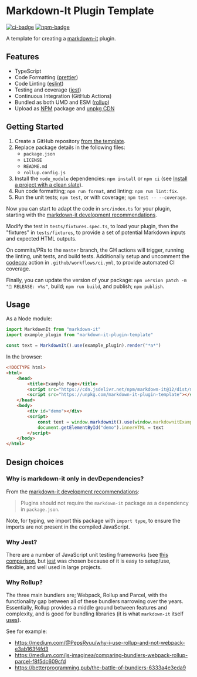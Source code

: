 # Markdown-It Plugin Template

[![ci-badge]][ci-link]
[![npm-badge]][npm-link]

A template for creating a [markdown-it](https://github.com/markdown-it/markdown-it) plugin.

## Features

- TypeScript
- Code Formatting ([prettier])
- Code Linting ([eslint])
- Testing and coverage ([jest])
- Continuous Integration (GitHub Actions)
- Bundled as both UMD and ESM ([rollup])
- Upload as [NPM] package and [unpkg CDN](https://unpkg.com/)

## Getting Started

1. Create a GitHub repository [from the template](https://docs.github.com/en/github-ae@latest/github/creating-cloning-and-archiving-repositories/creating-a-repository-on-github/creating-a-repository-from-a-template).
2. Replace package details in the following files:
   - `package.json`
   - `LICENSE`
   - `README.md`
   - `rollup.config.js`
3. Install the `node_module` dependencies: `npm install` or `npm ci` (see [Install a project with a clean slate](https://docs.npmjs.com/cli/v7/commands/npm-ci)).
4. Run code formatting; `npm run format`, and linting: `npm run lint:fix`.
5. Run the unit tests; `npm test`, or with coverage; `npm test -- --coverage`.

Now you can start to adapt the code in `src/index.ts` for your plugin, starting with the [markdown-it development recommendations](https://github.com/markdown-it/markdown-it/blob/master/docs/development.md).

Modify the test in `tests/fixtures.spec.ts`, to load your plugin, then the "fixtures" in `tests/fixtures`, to provide a set of potential Markdown inputs and expected HTML outputs.

On commits/PRs to the `master` branch, the GH actions will trigger, running the linting, unit tests, and build tests.
Additionally setup and uncomment the [codecov](https://about.codecov.io/) action in `.github/workflows/ci.yml`, to provide automated CI coverage.

Finally, you can update the version of your package: `npm version patch -m "🚀 RELEASE: v%s"`, build; `npm run build`, and publish; `npm publish`.

## Usage

As a Node module:

```javascript
import MarkdownIt from "markdown-it"
import example_plugin from "markdown-it-plugin-template"

const text = MarkdownIt().use(example_plugin).render("*a*")
```

In the browser:

```html
<!DOCTYPE html>
<html>
    <head>
        <title>Example Page</title>
        <script src="https://cdn.jsdelivr.net/npm/markdown-it@12/dist/markdown-it.min.js"></script>
        <script src="https://unpkg.com/markdown-it-plugin-template"></script>
    </head>
    <body>
        <div id="demo"></div>
        <script>
            const text = window.markdownit().use(window.markdownitExample).render("*a*");
            document.getElementById("demo").innerHTML = text
        </script>
    </body>
</html>
```

## Design choices

### Why is markdown-it only in devDependencies?

From the [markdown-it development recommendations](https://github.com/markdown-it/markdown-it/blob/master/docs/development.md):

> Plugins should not require the `markdown-it` package as a dependency in `package.json`.

Note, for typing, we import this package with `import type`, to ensure the imports are not present in the compiled JavaScript.

### Why Jest?

There are a number of JavaScript unit testing frameworks (see [this comparison](https://raygun.com/blog/javascript-unit-testing-frameworks/), but [jest] was chosen because of it is easy to setup/use, flexible, and well used in large projects.

### Why Rollup?

The three main bundlers are; Webpack, Rollup and Parcel, with the functionality gap between all of these bundlers narrowing over the years.
Essentially, Rollup provides a middle ground between features and complexity, and is good for bundling libraries (it is what `markdown-it` itself [uses](https://github.com/markdown-it/markdown-it/blob/064d602c6890715277978af810a903ab014efc73/support/rollup.config.js)).

See for example:

- <https://medium.com/@PepsRyuu/why-i-use-rollup-and-not-webpack-e3ab163f4fd3>
- <https://medium.com/js-imaginea/comparing-bundlers-webpack-rollup-parcel-f8f5dc609cfd>
- <https://betterprogramming.pub/the-battle-of-bundlers-6333a4e3eda9>


[ci-badge]: https://github.com/executablebooks/markdown-it-plugin-template/workflows/CI/badge.svg
[ci-link]: https://github.com/executablebooks/markdown-it--plugin-template/actions
[npm-badge]: https://img.shields.io/npm/v/markdown-it-plugin-template.svg
[npm-link]: https://www.npmjs.com/package/markdown-it-plugin-template

[prettier]: https://prettier.io/
[eslint]: https://eslint.org/
[Jest]: https://facebook.github.io/jest/
[Rollup]: https://rollupjs.org
[npm]: https://www.npmjs.com
